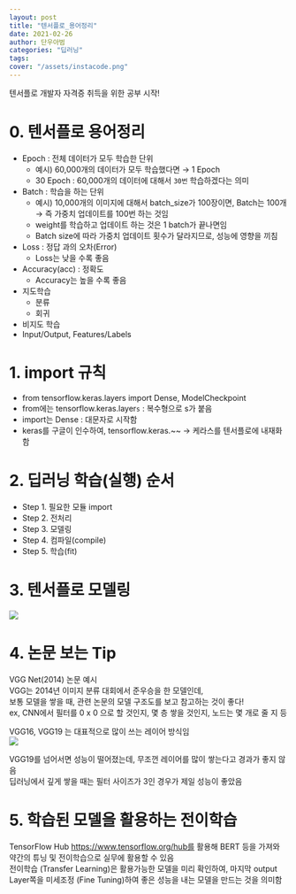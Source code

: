 ```yaml
---
layout: post
title: "텐서플로_용어정리"
date: 2021-02-26
author: 단우아범
categories: "딥러닝"
tags:	
cover: "/assets/instacode.png"
---
```



텐서플로 개발자 자격증 취득을 위한 공부 시작!  

# 0. 텐서플로 용어정리  
- Epoch : 전체 데이터가 모두 학습한 단위  
  - 예시) 60,000개의 데이터가 모두 학습했다면 → 1 Epoch  
  - 30 Epoch : 60,000개의 데이터에 대해서 `30번` 학습하겠다는 의미
- Batch : 학습을 하는 단위  
  - 예시) 10,000개의 이미지에 대해서 batch_size가 100장이면, Batch는 100개 → 즉 가중치 업데이트를 100번 하는 것임  
  - weight를 학습하고 업데이트 하는 것은 1 batch가 끝나면임  
  - Batch size에 따라 가중치 업데이트 횟수가 달라지므로, 성능에 영향을 끼침  
- Loss : 정답 과의 오차(Error)  
  - Loss는 낮을 수록 좋음  
- Accuracy(acc) : 정확도  
  - Accuracy는 높을 수록 좋음  
- 지도학습  
  - 분류  
  - 회귀  
- 비지도 학습
- Input/Output, Features/Labels

# 1. import 규칙  
- from tensorflow.keras.layers  import Dense, ModelCheckpoint
- from에는 tensorflow.keras.layer`s` : 복수형으로 s가 붙음  
- import는 Dense : 대문자로 시작함  
- keras를 구글이 인수하여, tensorflow.keras.~~ → 케라스를 텐서플로에 내재화 함  

# 2. 딥러닝 학습(실행) 순서  
- Step 1. 필요한 모듈 import
- Step 2. 전처리
- Step 3. 모델링
- Step 4. 컴파일(compile)
- Step 5. 학습(fit)  

# 3. 텐서플로 모델링  

<img src = "https://user-images.githubusercontent.com/59005950/109576234-c0eadd00-7b36-11eb-977f-a254124213e4.jpg">  


# 4. 논문 보는 Tip  
VGG Net(2014) 논문 예시  
VGG는 2014년 이미지 분류 대회에서 준우승을 한 모델인데,  
보통 모델을 쌓을 때, 관련 논문의 모델 구조도를 보고 참고하는 것이 좋다!  
ex, CNN에서 필터를 0 x 0 으로 할 것인지, 몇 층 쌓을 것인지, 노드는 몇 개로 줄 지 등  

VGG16, VGG19 는 대표적으로 많이 쓰는 레이어 방식임  
<img src = "https://user-images.githubusercontent.com/59005950/111116415-56f81c00-85a9-11eb-97c2-daf42464543f.jpg">  

VGG19를 넘어서면 성능이 떨어졌는데, 무조껀 레이어를 많이 쌓는다고 경과가 좋지 않음  
딥러닝에서 깊게 쌓을 때는 필터 사이즈가 3인 경우가 제일 성능이 좋았음  


# 5. 학습된 모델을 활용하는 전이학습   
TensorFlow Hub https://www.tensorflow.org/hub를 활용해 BERT 등을 가져와 약간의 튜닝 및 전이학습으로 실무에 활용할 수 있음  
전이학습 (Transfer Learning)은 활용가능한 모델을 미리 확인하여, 마지막 output Layer쪽을 미세조정 (Fine Tuning)하여 좋은 성능을 내는 모델을 만드는 것을 의미함  


